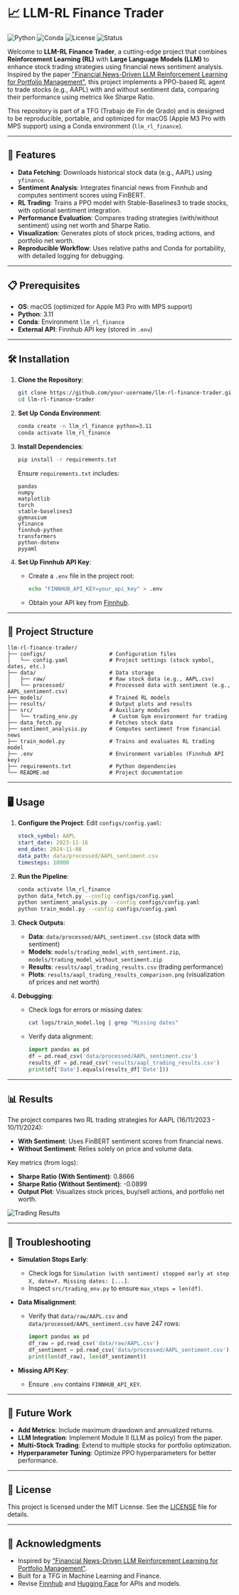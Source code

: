 # 📈 LLM-RL Finance Trader

![Python](https://img.shields.io/badge/Python-3.11-blue.svg)
![Conda](https://img.shields.io/badge/Conda-llm_rl_finance-green.svg)
![License](https://img.shields.io/badge/License-MIT-yellow.svg)
![Status](https://img.shields.io/badge/Status-In%20Progress-orange.svg)

Welcome to **LLM-RL Finance Trader**, a cutting-edge project that combines **Reinforcement Learning (RL)** with **Large Language Models (LLM)** to enhance stock trading strategies using financial news sentiment analysis. Inspired by the paper ["Financial News-Driven LLM Reinforcement Learning for Portfolio Management"](https://arxiv.org/abs/2411.11059), this project implements a PPO-based RL agent to trade stocks (e.g., AAPL) with and without sentiment data, comparing their performance using metrics like Sharpe Ratio.

This repository is part of a TFG (Trabajo de Fin de Grado) and is designed to be reproducible, portable, and optimized for macOS (Apple M3 Pro with MPS support) using a Conda environment (`llm_rl_finance`).

---

## 🚀 Features

- **Data Fetching**: Downloads historical stock data (e.g., AAPL) using `yfinance`.
- **Sentiment Analysis**: Integrates financial news from Finnhub and computes sentiment scores using FinBERT.
- **RL Trading**: Trains a PPO model with Stable-Baselines3 to trade stocks, with optional sentiment integration.
- **Performance Evaluation**: Compares trading strategies (with/without sentiment) using net worth and Sharpe Ratio.
- **Visualization**: Generates plots of stock prices, trading actions, and portfolio net worth.
- **Reproducible Workflow**: Uses relative paths and Conda for portability, with detailed logging for debugging.

---

## 📋 Prerequisites

- **OS**: macOS (optimized for Apple M3 Pro with MPS support)
- **Python**: 3.11
- **Conda**: Environment `llm_rl_finance`
- **External API**: Finnhub API key (stored in `.env`)

---

## 🛠️ Installation

1. **Clone the Repository**:
   ```bash
   git clone https://github.com/your-username/llm-rl-finance-trader.git
   cd llm-rl-finance-trader
   ```

2. **Set Up Conda Environment**:
   ```bash
   conda create -n llm_rl_finance python=3.11
   conda activate llm_rl_finance
   ```

3. **Install Dependencies**:
   ```bash
   pip install -r requirements.txt
   ```
   Ensure `requirements.txt` includes:
   ```
   pandas
   numpy
   matplotlib
   torch
   stable-baselines3
   gymnasium
   yfinance
   finnhub-python
   transformers
   python-dotenv
   pyyaml
   ```

4. **Set Up Finnhub API Key**:
   - Create a `.env` file in the project root:
     ```bash
     echo "FINNHUB_API_KEY=your_api_key" > .env
     ```
   - Obtain your API key from [Finnhub](https://finnhub.io/).

---

## 📂 Project Structure

```
llm-rl-finance-trader/
├── configs/                    # Configuration files
│   └── config.yaml             # Project settings (stock symbol, dates, etc.)
├── data/                       # Data storage
│   ├── raw/                    # Raw stock data (e.g., AAPL.csv)
│   └── processed/              # Processed data with sentiment (e.g., AAPL_sentiment.csv)
├── models/                     # Trained RL models
├── results/                    # Output plots and results
├── src/                        # Auxiliary modules
│   └── trading_env.py           # Custom Gym environment for trading
├── data_fetch.py               # Fetches stock data
├── sentiment_analysis.py       # Computes sentiment from financial news
├── train_model.py              # Trains and evaluates RL trading model
├── .env                        # Environment variables (Finnhub API key)
├── requirements.txt            # Python dependencies
└── README.md                   # Project documentation
```

---

## 🖥️ Usage

1. **Configure the Project**:
   Edit `configs/config.yaml`:
   ```yaml
   stock_symbol: AAPL
   start_date: 2023-11-16
   end_date: 2024-11-08
   data_path: data/processed/AAPL_sentiment.csv
   timesteps: 10000
   ```

2. **Run the Pipeline**:
   ```bash
   conda activate llm_rl_finance
   python data_fetch.py --config configs/config.yaml
   python sentiment_analysis.py --config configs/config.yaml
   python train_model.py --config configs/config.yaml
   ```

3. **Check Outputs**:
   - **Data**: `data/processed/AAPL_sentiment.csv` (stock data with sentiment)
   - **Models**: `models/trading_model_with_sentiment.zip`, `models/trading_model_without_sentiment.zip`
   - **Results**: `results/aapl_trading_results.csv` (trading performance)
   - **Plots**: `results/aapl_trading_results_comparison.png` (visualization of prices and net worth)

4. **Debugging**:
   - Check logs for errors or missing dates:
     ```bash
     cat logs/train_model.log | grep "Missing dates"
     ```
   - Verify data alignment:
     ```python
     import pandas as pd
     df = pd.read_csv('data/processed/AAPL_sentiment.csv')
     results_df = pd.read_csv('results/aapl_trading_results.csv')
     print(df['Date'].equals(results_df['Date']))
     ```

---

## 📊 Results

The project compares two RL trading strategies for AAPL (16/11/2023 - 10/11/2024):
- **With Sentiment**: Uses FinBERT sentiment scores from financial news.
- **Without Sentiment**: Relies solely on price and volume data.

Key metrics (from logs):
- **Sharpe Ratio (With Sentiment)**: 0.8666
- **Sharpe Ratio (Without Sentiment)**: -0.0899
- **Output Plot**: Visualizes stock prices, buy/sell actions, and portfolio net worth.

![Trading Results](results/aapl_trading_results_comparison.png)

---

## 🐛 Troubleshooting

- **Simulation Stops Early**:
  - Check logs for `Simulation (with sentiment) stopped early at step X, date=Y. Missing dates: [...]`.
  - Inspect `src/trading_env.py` to ensure `max_steps = len(df)`.

- **Data Misalignment**:
  - Verify that `data/raw/AAPL.csv` and `data/processed/AAPL_sentiment.csv` have 247 rows:
    ```python
    import pandas as pd
    df_raw = pd.read_csv('data/raw/AAPL.csv')
    df_sentiment = pd.read_csv('data/processed/AAPL_sentiment.csv')
    print(len(df_raw), len(df_sentiment))
    ```

- **Missing API Key**:
  - Ensure `.env` contains `FINNHUB_API_KEY`.

---

## 🌟 Future Work

- **Add Metrics**: Include maximum drawdown and annualized returns.
- **LLM Integration**: Implement Module II (LLM as policy) from the paper.
- **Multi-Stock Trading**: Extend to multiple stocks for portfolio optimization.
- **Hyperparameter Tuning**: Optimize PPO hyperparameters for better performance.

---

## 📜 License

This project is licensed under the MIT License. See the [LICENSE](LICENSE) file for details.

---

## 🙌 Acknowledgments

- Inspired by ["Financial News-Driven LLM Reinforcement Learning for Portfolio Management"](https://arxiv.org/abs/2411.11059).
- Built for a TFG in Machine Learning and Finance.
- Revise [Finnhub](https://finnhub.io/) and [Hugging Face](https://huggingface.co/) for APIs and models.

